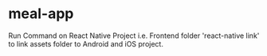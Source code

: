 # meal-app
Run Command on React Native Project i.e. Frontend folder 'react-native link' to link assets folder to Android and iOS project.
